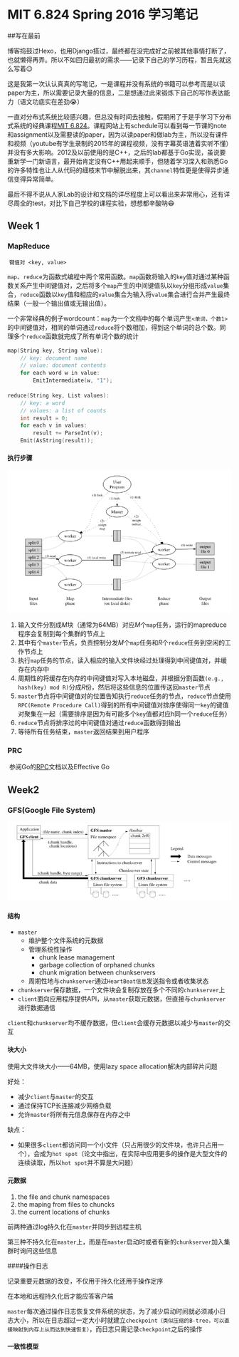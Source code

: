 # MIT 6.824 Spring 2016 学习笔记



##写在最前

​	博客捣鼓过Hexo，也用Django搭过，最终都在没完成好之前被其他事情打断了，也就懒得再弄。所以不如回归最初的需求——记录下自己的学习历程，暂且先就这么写着😉

​	这是我第一次认认真真的写笔记，一是课程并没有系统的书籍可以参考而是以读paper为主，所以需要记录大量的信息，二是想通过此来锻炼下自己的写作表达能力（语文功底实在差劲😭）

​	一直对分布式系统比较感兴趣，但总没有时间去接触，假期闲了于是乎学习下分布式系统的经典课程[MIT 6.824](http://nil.csail.mit.edu/6.824/2016/)。课程网站上有schedule可以看到每一节课的note和assignment以及需要读的paper，因为以读paper和做lab为主，所以没有课件和视频（youtube有学生录制的2015年的课程视频，没有字幕英语渣着实听不懂）并没有多大影响。2012及以前使用的是C++，之后的lab都基于Go实现，虽说要重新学一门新语言，最开始肯定没有C++用起来顺手，但随着学习深入和熟悉Go的许多特性也让人从代码的细枝末节中解脱出来，其`channel`特性更是使得异步通信变得异常简单。

​	最后不得不说从人家Lab的设计和文档的详尽程度上可以看出来非常用心，还有详尽周全的test，对比下自己学校的课程实验，想想都辛酸呐😷



## Week 1

### MapReduce

​	`键值对 <key, value>`

​	`map`、`reduce`为函数式编程中两个常用函数。`map`函数将输入的`key`值对通过某种函数关系产生中间键值对，之后将多个`map`产生的中间键值队以`key`分组形成`value`集合，`reduce`函数以`key`值和相应的`value`集合为输入将`value`集合进行合并产生最终结果（一般一个输出值或无输出值）。

​	一个非常经典的例子wordcount：`map`为一个文档中的每个单词产生`<单词，个数1>`的中间键值对，相同的单词通过`reduce`将个数相加，得到这个单词的总个数。同理多个`reduce`函数就完成了所有单词个数的统计

```C++
map(String key, String value):
	// key: document name
	// value: document contents
	for each word w in value:
		EmitIntermediate(w, "1");

reduce(String key, List values):
	// key: a word
	// values: a list of counts
	int result = 0;
	for each v in values:
		result += ParseInt(v);
	Emit(AsString(result));
```

#### 执行步骤

![](./doc/mapreduce-execution_overview.png)

1.  输入文件分割成*M*块（通常为64MB）对应*M*个`map`任务，运行的mapreduce程序会复制到每个集群的节点上
2.  其中有个`master`节点，负责控制分发*M*个`map`任务和*R*个`reduce`任务到空闲的工作节点上
3.  执行`map`任务的节点，读入相应的输入文件块经过处理得到中间键值对，并缓存在内存中
4.  周期性的将缓存在内存的中间键值对写入本地磁盘，并根据分割函数`(e.g., hash(key) mod R)`分成*R*份，然后将这些信息的位置传送回`master`节点
5.  `master`节点将中间键值对的位置告知执行`reduce`任务的节点，`reduce`节点使用`RPC(Remote Procedure Call)`得到的所有中间键值对排序使得同一`key`的键值对聚集在一起（需要排序是因为有可能多个`key`值都对应h同一个`reduce`任务）
6.  `reduce`节点将排序过的中间键值对通过`reduce`函数得到输出
7.  等待所有任务结束，`master`返回结果到用户程序




### PRC

​	参阅Go的[RPC](https://golang.org/pkg/net/rpc/)文档以及Effective Go




## Week2

### GFS(Google File System)

![](./doc/gfs-architecture.png)

#### 结构

-   `master`
    -   维护整个文件系统的元数据
    -   管理系统性操作
        -   chunk lease management
        -   garbage collection of orphaned chunks
        -   chunk migration between chunkservers
    -   周期性地与`chunkserver`通过`HeartBeat信息`发送指令或者收集状态
-   `chunkserver`保存数据，一个文件块会复制存放在多个不同的`chunkserver`上
-   `client`面向应用程序提供API，从`master`获取元数据，但直接与`chunkserver`进行数据通信

`client`和`chunkserver`均不缓存数据，但`client`会缓存元数据以减少与`master`的交互



#### 块大小

使用大文件块大小——64MB，使用lazy space allocation解决内部碎片问题

好处：

-   减少`client`与`master`的交互
-   通过保持TCP长连接减少网络负载
-   允许`master`将所有元信息保存在内存之中

缺点：

-   如果很多`client`都访问同一个小文件（只占用很少的文件块，也许只占用一个），会成为`hot spot`（论文中指出，在实际中应用更多的操作是大型文件的连续读取，所以`hot spot`并不算是大问题）





#### 元数据

1.  the file and chunk namespaces
2.  the maping from files to chuncks
3.  the current locations of chunks

前两种通过log持久化在`master`并同步到远程主机

第三种不持久化在`master`上，而是在`master`启动时或者有新的`chunkserver`加入集群时询问这些信息



####操作日志

记录重要元数据的改变，不仅用于持久化还用于操作定序

在本地和远程持久化后才能应答客户端

`master`每次通过操作日志恢复文件系统的状态，为了减少启动时间就必须减小日志大小，所以在日志超过一定大小时就建立`checkpoint（类似压缩的B-tree，可以直接映射到内存上从而达到快速恢复）`，而日志只需记录`checkpoint`之后的操作



#### 一致性模型



​                             

​                                                                                                   

